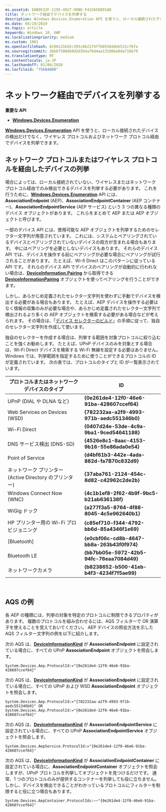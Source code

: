 ```yaml
---
ms.assetid: E0B9532F-1195-4927-99BE-F41565D891AD
title: ネットワーク経由でデバイスを列挙する
description: Windows.Devices.Enumeration API を使うと、ローカル接続されたデバイスの検出だけでなく、ワイヤレス プロトコルおよびネットワーク プロトコル経由でデバイスを列挙できます。
ms.date: 04/19/2019
ms.topic: article
keywords: Windows 10, UWP
ms.localizationpriority: medium
ms.custom: 19H1
ms.openlocfilehash: 8196131b92c395c0b21f4ff68558ddeb531cf6fa
ms.sourcegitcommit: 26bb75084b9d2d2b4a76d4aa131066e8da716679
ms.translationtype: MT
ms.contentlocale: ja-JP
ms.lasthandoff: 01/06/2020
ms.locfileid: "75684800"
---
```

# <a name="enumerate-devices-over-a-network"></a>ネットワーク経由でデバイスを列挙する



**重要な API**

- [**Windows.Devices.Enumeration**](https://docs.microsoft.com/uwp/api/Windows.Devices.Enumeration)

[  **Windows.Devices.Enumeration**](https://docs.microsoft.com/uwp/api/Windows.Devices.Enumeration) API を使うと、ローカル接続されたデバイスの検出だけでなく、ワイヤレス プロトコルおよびネットワーク プロトコル経由でデバイスを列挙できます。

## <a name="enumerating-devices-over-networked-or-wireless-protocols"></a>ネットワーク プロトコルまたはワイヤレス プロトコルを経由したデバイスの列挙

場合によっては、ローカル接続されていない、ワイヤレスまたはネットワーク プロトコル経由でのみ検出できるデバイスを列挙する必要があります。 これを行うために、[**Windows.Devices.Enumeration**](https://docs.microsoft.com/uwp/api/Windows.Devices.Enumeration) API には、**AssociationEndpoint** (AEP)、**AssociationEndpointContainer** (AEP コンテナー)、**AssociationEndpointService** (AEP サービス) という 3 つの異なる種類のデバイス オブジェクトがあります。 これらをまとめて AEP または AEP オブジェクトと呼びます。

一部のデバイス API には、使用可能な AEP オブジェクトを列挙するためのセレクター文字列が用意されています。 これには、システムとペアリングされているデバイスとペアリングされていないデバイスの両方が含まれる場合もあります。 中にはペアリングを必要としないデバイスもあります。 それらのデバイス API では、デバイスを操作する前にペアリングが必要な場合にペアリングが試行されることがあります。 たとえば、Wi-fi Direct はこのパターンに従っている API です。 それらのデバイス API でデバイスのペアリングが自動的に行われない場合は、[**DeviceInformation.Pairing**](https://docs.microsoft.com/uwp/api/windows.devices.enumeration.deviceinformation.pairing) から取得できる [**DeviceInformationPairing**](https://docs.microsoft.com/uwp/api/Windows.Devices.Enumeration.DeviceInformationPairing) オブジェクトを使ってペアリングを行うことができます。

しかし、あらかじめ定義されたセレクター文字列を使わずに手動でデバイスを検出する必要がある場合もあります。 たとえば、AEP デバイスを操作する必要はなく情報の収集のみが必要な場合や、あらかじめ定義されたセレクター文字列で検出されるより多くの AEP オブジェクトを検索する必要がある場合などが考えられます。 その場合は、「[デバイス セレクターのビルド](build-a-device-selector.md)」の手順に従って、独自のセレクター文字列を作成して使います。

独自のセレクターを作成する場合は、列挙する範囲を対象プロトコルに絞り込むことを強くお勧めします。 たとえば、UPnP デバイスのみを対象とする場合は、Wi-Fi Direct デバイスを検索する Wi-Fi 無線を設定する必要はありません。 Windows では、列挙範囲を指定するために使うことができるプロトコルの ID が定義されています。 次の表では、プロトコルのタイプと ID が一覧表示されています。

| プロトコルまたはネットワーク デバイスのタイプ              | ID                                         |
|----------------------------------------------|--------------------------------------------|
| UPnP (DIAL や DLNA など)               | **{0e261de4-12f0-46e6-91ba-428607ccef64}** |
| Web Services on Devices (WSD)                | **{782232aa-a2f9-4993-971b-aedc551346b0}** |
| Wi-Fi Direct                                 | **{0407d24e-53de-4c9a-9ba1-9ced54641188}** |
| DNS サービス検出 (DNS-SD)               | **{4526e8c1-8aac-4153-9b16-55e86ada0e54}** |
| Point of Service                             | **{d4bf61b3-442e-4ada-882d-fa7B70c832d9}** |
| ネットワーク プリンター (Active Directory のプリンター) | **{37aba761-2124-454c-8d82-c42962c2de2b}** |
| Windows Connect Now (WNC)                    | **{4c1b1ef8-2f62-4b9f-9bc5-b21ab636138f}** |
| WiGig ドック                                  | **{a277f3a5-8764-4f88-8045-4c5e962640b1}** |
| HP プリンター用の Wi-Fi プロビジョニング           | **{c85ef710-f344-4792-bb6d-85a4346f1e69}** |
| [Bluetooth]                                    | **{e0cbf06c-cd8b-4647-bb8a-263b43f0f974}** |
| Bluetooth LE                                 | **{bb7bb05e-5972-42b5-94fc-76eaa7084d49}** |
| ネットワークカメラ                               | **{b8238652-b500-41eb-b4f3-4234f7f5ae99}** |

 

## <a name="aqs-examples"></a>AQS の例

各 AEP の種類には、列挙の対象を特定のプロトコルに制限できるプロパティがあります。 複数のプロトコルを組み合わせるには、AQS フィルターで OR 演算子を使えることを覚えておいてください。 AEP デバイスの照会方法を示した AQS フィルター文字列の例を以下に紹介します。

次の AQS は、[**DeviceInformationKind**](https://docs.microsoft.com/uwp/api/Windows.Devices.Enumeration.DeviceInformationKind) が **AsssociationEndpoint** に設定されている場合に、すべての UPnP **AssociationEndpoint** オブジェクトを照会します。

``` syntax
System.Devices.Aep.ProtocolId:="{0e261de4-12f0-46e6-91ba-428607ccef64}"
```

次の AQS は、[**DeviceInformationKind**](https://docs.microsoft.com/uwp/api/Windows.Devices.Enumeration.DeviceInformationKind) が **AsssociationEndpoint** に設定されている場合に、すべての UPnP および WSD **AssociationEndpoint** オブジェクトを照会します。

``` syntax
System.Devices.Aep.ProtocolId:="{782232aa-a2f9-4993-971b-aedc551346b0}" OR
System.Devices.Aep.ProtocolId:="{0e261de4-12f0-46e6-91ba-428607ccef64}"
```

次の AQS は、[**DeviceInformationKind**](https://docs.microsoft.com/uwp/api/Windows.Devices.Enumeration.DeviceInformationKind) が **AsssociationEndpointService** に設定されている場合に、すべての UPnP **AssociationEndpointService** オブジェクトを照会します。

``` syntax
System.Devices.AepService.ProtocolId:="{0e261de4-12f0-46e6-91ba-428607ccef64}"
```

次の AQS は、[**DeviceInformationKind**](https://docs.microsoft.com/uwp/api/Windows.Devices.Enumeration.DeviceInformationKind) が **AssociationEndpointContainer** に設定されている場合に、**AssociationEndpointContainer** オブジェクトを照会しますが、UPnP プロトコルを列挙してオブジェクトを見つけるだけです。 通常、1 つのプロトコルのみが提供するコンテナーを列挙しても役に立ちません。 しかし、デバイスを検出できることがわかっているプロトコルにフィルターを制限すると役に立つ場合もあります。

``` syntax
System.Devices.AepContainer.ProtocolIds:~~"{0e261de4-12f0-46e6-91ba-428607ccef64}"
```

 

 
